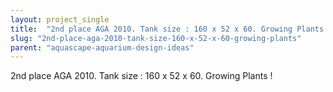 ```yaml
---
layout: project_single
title:  "2nd place AGA 2010. Tank size : 160 x 52 x 60. Growing Plants !"
slug: "2nd-place-aga-2010-tank-size-160-x-52-x-60-growing-plants"
parent: "aquascape-aquarium-design-ideas"
---
```

2nd place AGA 2010. Tank size : 160 x 52 x 60. Growing Plants !